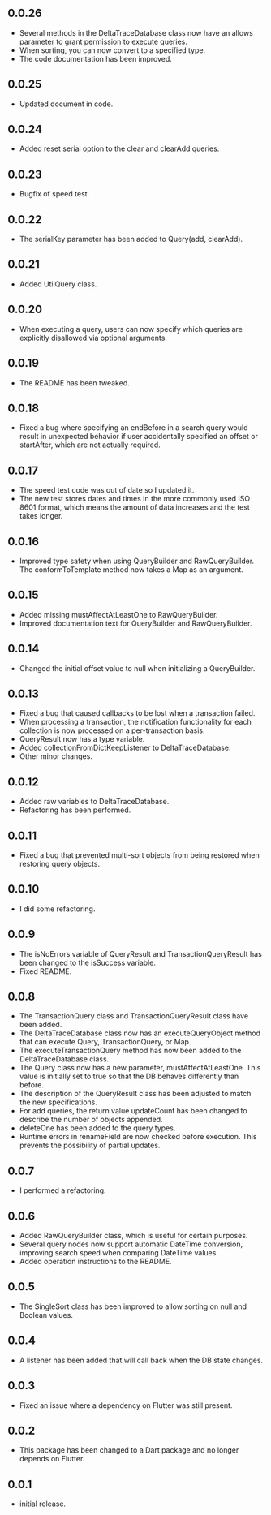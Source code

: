 ## 0.0.26

* Several methods in the DeltaTraceDatabase class now have an allows parameter to grant permission
  to execute queries.
* When sorting, you can now convert to a specified type.
* The code documentation has been improved.

## 0.0.25

* Updated document in code.

## 0.0.24

* Added reset serial option to the clear and clearAdd queries.

## 0.0.23

* Bugfix of speed test.

## 0.0.22

* The serialKey parameter has been added to Query(add, clearAdd).

## 0.0.21

* Added UtilQuery class.

## 0.0.20

* When executing a query, users can now specify which queries are explicitly disallowed via optional
  arguments.

## 0.0.19

* The README has been tweaked.

## 0.0.18

* Fixed a bug where specifying an endBefore in a search query would result in unexpected behavior if
  user accidentally specified an offset or startAfter, which are not actually required.

## 0.0.17

* The speed test code was out of date so I updated it.
* The new test stores dates and times in the more commonly used ISO 8601 format, which means the
  amount of data increases and the test takes longer.

## 0.0.16

* Improved type safety when using QueryBuilder and RawQueryBuilder. The conformToTemplate method now
  takes a Map as an argument.

## 0.0.15

* Added missing mustAffectAtLeastOne to RawQueryBuilder.
* Improved documentation text for QueryBuilder and RawQueryBuilder.

## 0.0.14

+ Changed the initial offset value to null when initializing a QueryBuilder.

## 0.0.13

* Fixed a bug that caused callbacks to be lost when a transaction failed.
* When processing a transaction, the notification functionality for each collection is now processed
  on a per-transaction basis.
* QueryResult now has a type variable.
* Added collectionFromDictKeepListener to DeltaTraceDatabase.
* Other minor changes.

## 0.0.12

* Added raw variables to DeltaTraceDatabase.
* Refactoring has been performed.

## 0.0.11

* Fixed a bug that prevented multi-sort objects from being restored when restoring query objects.

## 0.0.10

* I did some refactoring.

## 0.0.9

* The isNoErrors variable of QueryResult and TransactionQueryResult has been changed to the
  isSuccess variable.
* Fixed README.

## 0.0.8

* The TransactionQuery class and TransactionQueryResult class have been added.
* The DeltaTraceDatabase class now has an executeQueryObject method that can execute Query,
  TransactionQuery, or Map.
* The executeTransactionQuery method has now been added to the DeltaTraceDatabase class.
* The Query class now has a new parameter, mustAffectAtLeastOne. This value is initially set to true
  so that the DB behaves differently than before.
* The description of the QueryResult class has been adjusted to match the new specifications.
* For add queries, the return value updateCount has been changed to describe the number of objects
  appended.
* deleteOne has been added to the query types.
* Runtime errors in renameField are now checked before execution. This prevents the possibility of
  partial updates.

## 0.0.7

* I performed a refactoring.

## 0.0.6

* Added RawQueryBuilder class, which is useful for certain purposes.
* Several query nodes now support automatic DateTime conversion, improving search speed when
  comparing DateTime values.
* Added operation instructions to the README.

## 0.0.5

* The SingleSort class has been improved to allow sorting on null and Boolean values.

## 0.0.4

* A listener has been added that will call back when the DB state changes.

## 0.0.3

* Fixed an issue where a dependency on Flutter was still present.

## 0.0.2

* This package has been changed to a Dart package and no longer depends on Flutter.

## 0.0.1

* initial release.
